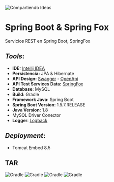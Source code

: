 ![Compartiendo Ideas](https://scontent.flim5-4.fna.fbcdn.net/v/t31.0-8/17991350_1416091941801631_7132109400822586713_o.png?oh=8e5963072f32b1a52bdc940852630293&oe=5A4A84A2)


# Spring Boot & Spring Fox
Servicios REST en Spring Boot, SpringFox

## _Tools_:
* **IDE:** [Intellij IDEA](https://www.jetbrains.com/idea/)
* **Persistencia:** JPA & Hibernate
* **API Design:** [Swagger](https://swagger.io/) - [OpenApi](https://www.openapis.org/)
* **API Test Services Data:** [SpringFox](http://springfox.github.io/springfox/)
* **Database:** MySQL
* **Build:** Gradle
* **Framework Java:** Spring Boot
* **Spring Boot Version:** 1.5.7.RELEASE
* **Java Version:** 1.8
* MySQL Driver Conector
* **Logger**: [Logback](https://logback.qos.ch/)

## _Deployment_:
* Tomcat Embed 8.5 

## TAR
![Gradle](https://gradle.com/img/Gradle-Enterprise.png)
![Gradle](https://git-scm.com/images/logo@2x.png)
![Gradle](https://logback.qos.ch/images/logos/lblogo.jpg)
![Gradle](https://www.openapis.org/wp-content/uploads/sites/3/2016/10/OpenAPI_Pantone.png)






